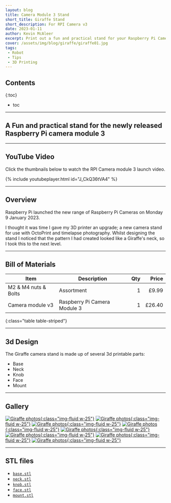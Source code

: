 ```yaml
---
layout: blog
title: Camera Module 3 Stand
short_title: Giraffe Stand
short_description: For RPI Camera v3
date: 2023-01-11
author: Kevin McAleer
excerpt: Print out a fun and practical stand for your Raspberry Pi Camera Module 3
cover: /assets/img/blog/giraffe/giraffe01.jpg
tags:
 - Robot
 - Tips
 - 3D Printing
---
```


## Contents

{:toc}
* toc

---

## A Fun and practical stand for the newly released Raspberry Pi camera module 3

---

## YouTube Video

Click the thumbnails below to watch the RPI Camera module 3 launch video.

{% include youtubeplayer.html id="J_CkQ36tVA4" %}

---

## Overview

Raspberry Pi launched the new range of Raspberry Pi Cameras on Monday 9 January 2023.

I thought it was time I gave my 3D printer an upgrade; a new camera stand for use with OctoPrint and timelapse photography. Whilst designing the stand I noticed that the pattern I had created looked like a Giraffe's neck, so I took this to the next level.

---

## Bill of Materials

Item                 | Description                  | Qty |  Price
---------------------|------------------------------|----:|------:
M2 & M4 nuts & Bolts | Assortment                   |   1 |  £9.99
Camera module v3     | Raspberry Pi Camera Module 3 |   1 | £26.40
{:class="table table-striped"}

---

## 3d Design

The Giraffe camera stand is made up of several 3d printable parts:

* Base
* Neck
* Knob
* Face
* Mount

---

## Gallery

[![Giraffe photos](/assets/img/blog/giraffe/giraffe01.jpg){:class="img-fluid w-25"}](/assets/img/blog/giraffe/giraffe01.jpg)
[![Giraffe photos](/assets/img/blog/giraffe/giraffe02.jpg){:class="img-fluid w-25"}](/assets/img/blog/giraffe/giraffe02.jpg)
[![Giraffe photos](/assets/img/blog/giraffe/giraffe03.jpg){:class="img-fluid w-25"}](/assets/img/blog/giraffe/giraffe03.jpg)
[![Giraffe photos](/assets/img/blog/giraffe/giraffe04.jpg){:class="img-fluid w-25"}](/assets/img/blog/giraffe/giraffe04.jpg)
[![Giraffe photos](/assets/img/blog/giraffe/giraffe05.jpg){:class="img-fluid w-25"}](/assets/img/blog/giraffe/giraffe05.jpg)
[![Giraffe photos](/assets/img/blog/giraffe/giraffe06.jpg){:class="img-fluid w-25"}](/assets/img/blog/giraffe/giraffe06.jpg)
[![Giraffe photos](/assets/img/blog/giraffe/giraffe07.jpg){:class="img-fluid w-25"}](/assets/img/blog/giraffe/giraffe07.jpg)
[![Giraffe photos](/assets/img/blog/giraffe/giraffe08.jpg){:class="img-fluid w-25"}](/assets/img/blog/giraffe/giraffe08.jpg)

---

## STL files

* [`base.stl`](/assets/stl/giraffe/base.stl)
* [`neck.stl`](/assets/stl/giraffe/neck.stl)
* [`knob.stl`](/assets/stl/giraffe/knob.stl)
* [`face.stl`](/assets/stl/giraffe/face.stl)
* [`mount.stl`](/assets/stl/giraffe/mount.stl)

